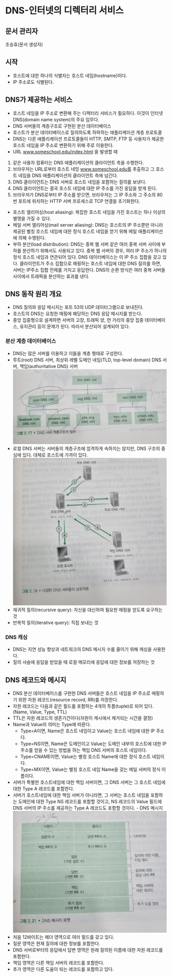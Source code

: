 # DNS-인터넷의 디렉터리 서비스
## 문서 관리자
조승효(문서 생성자)
## 시작
   - 호스트에 대한 하나의 식별자는 호스트 네임(hostname)이다.
   - IP 주소로도 식별된다.
## DNS가 제공하는 서비스
   - 호스트 네임을 IP 주소로 변환해 주는 디렉터리 서비스가 필요하다. 이것이 인터넷 DNS(domain name system)의 주요 임무다.
   - DNS 서버들의 계층구조로 구현된 분산 데이터베이스
   - 호스트가 분산 데이터베이스로 질의하도록 허락하는 애플리케이션 계층 프로토콜
   - DNS는 다른 애플리케이션 프로토콜들이 HTTP, SMTP, FTP 등 사용자가 제공한 호스트 네임을 IP 주소로 변환하기 위해 주로 이용한다.
   - URL www.someschool.edu/index.html 을 발생할 때
   1. 같은 사용자 컴퓨터는 DNS 애플리케이션의 클라이언트 측을 수행한다.
   2. 브라우저는 URL로부터 호스트 네밍 www.someschool.edu를 추출하고 그 호스트 네임을 DNS 애플리케이션의 클라이언트 측에 넘긴다.
   3. DNS 클라이언트는 DNS 서버로 호스트 네임을 포함하는 질의를 보낸다.
   4. DNS 클라이언트는 결국 호스트 네임에 대한 IP 주소를 가진 응답을 받게 된다.
   5. 브라우저가 DNS로부터 IP 주소를 받으면, 브라우저는 그 IP 주소와 그 주소의 80번 포트에 위치하는 HTTP 서버 프로세스로 TCP 연결을 초기화한다.
   - 호스트 엘리어싱(host aliasing): 복잡한 호스트 네임을 가진 호스트는 하나 이상의 별명을 가질 수 있다.
   - 메일 서버 엘리어싱(mail server aliasing): DNS는 호스트의 IP 주소뿐만 아니라 제공된 별칭 호스트 네임에 대한 정식 호스트 네임을 얻기 위해 메일 애플리케이션에 의해 수행된다.
   - 부하 분산(load distribution): DNS는 중복 웹 서버 같은 여러 중복 서버 사이에 부하를 분산하기 위해서도 사용되고 있다. 중복 웹 서버의 경우, 여러 IP 주소가 하나의 정식 호스트 네임과 연관되어 있다. DNS 데이터베이스는 이 IP 주소 집합을 갖고 있다. 클라이언트가 주소 집합으로 매핑하는 호스트 네임에 대한 DNS 질의를 하면, 서버는 IP주소 집합 전체를 가지고 응답한다. DNS의 순환 방식은 여러 중복 서버들 사이에서 트래픽을 분산하는 효과를 낸다.
## DNS 동작 원리 개요
   - DNS 질의와 응답 메시지는 포트 53의 UDP 데이터그램으로 보내진다.
   - 호스트의 DNS는 요청한 매핑에 해당하는 DNS 응답 메시지를 받는다.
   - 중앙 집중형으로 설계하면 서버의 고장, 트래픽 양, 먼 거리의 중앙 집중 데이터베이스, 유지관리 등이 문제가 된다. 따라서 분산되어 설계되어 있다.
### 분산 계층 데이터베이스
   - DNS는 많은 서버를 이용하고 이들을 계층 형태로 구성한다.
   - 루트(root) DNS 서버, 최상위 레벨 도메인 네임(TLD, top-level domain) DNS 서버, 책임(authoritative DNS) 서버
![](./img/그림2-17.PNG)
   - 로컬 DNS 서버는 서버들의 계층구조에 엄격하게 속하지는 않지만, DNS 구조의 중심에 있다. 대체로 호스트에 가까이 있다.
![](./img/그림2-19.PNG)
   - 재귀적 질의(recursive query): 자신을 대신하여 필요한 매핑을 얻도록 요구하는 것
   - 반복적 질의(iterative query): 직접 보내는 것
### DNS 캐싱
   - DNS는 지연 성능 향상과 네트워크의 DNS 메시지 수를 줄이기 위해 캐싱을 사용한다.
   - 질의 사슬에 응답을 받았을 때 로컬 메모리에 응답에 대한 정보를 저장하는 것
## DNS 레코드와 메시지
   - DNS 분산 데이터베이스를 구현한 DNS 서버들은 호스트 네임을 IP 주소로 매핑하기 위한 자원 레코드(resource record, RR)를 저장한다.
   - 자원 레코드는 다음과 같은 필드를 포함하는 4개의 투플(tuple)로 되어 있다. (Name, Value, Type, TTL)
   - TTL은 자원 레코드의 생존기간이다(자원이 캐시에서 제거되는 시간을 결정)
   - Name과 Value의 의미는 Type에 따른다.
      - Type=A이면, Name은 호스트 네임이고 Value는 호스트 네임에 대한 IP 주소다.
      - Type=NS이면, Name은 도메인이고 Value는 도메인 내부의 호스트에 대한 IP 주소를 얻을 수 있는 방법을 하는 책임 DNS 서버의 호스트 네임이다.
      - Type=CNAME이면, Value는 별칭 호스트 Name에 대한 정식 호스트 네임이다.
      - Type=MX이면, Value는 별칭 호스트 네임 Name을 갖는 메일 서버의 정식 이름이다.
   - 서버가 특별한 호스트네임에 대한 책임 서버이면, 그 DNS 서버는 그 호스트 네임에 대한 Type A 레코드를 포함한다.
   - 서버가 호스트네임에 대한 책임 서버가 아니라면, 그 서버는 호스트 네임을 포함하는 도메인에 대한 Type NS 레코드를 포함할 것이고, NS 레코드의 Value 필드에 DNS 서버의 IP 주소를 제공하는 Type A 레코드도 포함할 것이다.
    - DNS 메시지
![](./img/그림2-21.PNG)
   - 처음 12바이트는 헤더 영역으로 여러 필드를 갖고 있다.
   - 질문 영역은 현재 질의에 대한 정보를 포함한다.
   - DNS 서버로부터의 응답에서 답변 영역은 원래 질의된 이름에 대한 자원 레코드를 포함한다.
   - 책임 영역은 다른 책임 서버의 레코드를 포함한다.
   - 추가 영역은 다른 도움이 되는 레코드를 포함하고 있다.